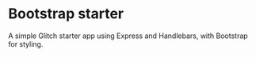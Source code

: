# Bootstrap starter

A simple Glitch starter app using Express and Handlebars, with Bootstrap for styling.

